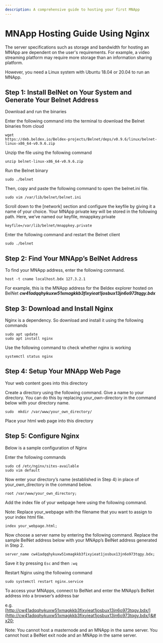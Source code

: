 ```yaml
---
description: A comprehensive guide to hosting your first MNApp
---
```


# MNApp Hosting Guide Using Nginx

The server specifications such as storage and bandwidth for hosting an MNApp are dependent on the user's requirements. For example, a video streaming platform may require more storage than an information sharing platform.&#x20;

However, you need a Linux system with Ubuntu 18.04 or 20.04 to run an MNApp.



## Step 1: Install BelNet on Your System and Generate Your Belnet Address

Download and run the binaries

Enter the following command into the terminal to download the Belnet binaries from cloud&#x20;

```shell
wget 
https://deb.beldex.io/Beldex-projects/Belnet/deps/v0.9.6/linux/belnet-linux-x86_64-v0.9.6.zip

```



Unzip the file using the following command&#x20;

```shell
unzip belnet-linux-x86_64-v0.9.6.zip
```

Run the Belnet binary

```shell
sudo ./belnet
```

Then, copy and paste the following command to open the belnet.ini file.

```shell
sudo vim /var/lib/belnet/belnet.ini
```

Scroll down to the \[network] section and configure the keyfile by giving it a name of your choice. Your MNApp private key will be stored in the following path. Here, we’ve named our keyfile, mnappkey.private

```
keyfile=/var/lib/belnet/mnappkey.private
```

Enter the following command and restart the Belnet client

```shell
sudo ./belnet
```

## Step 2: Find Your MNApp’s BelNet Address

To find your MNApp address, enter the following command.

```shell
host -t cname localhost.bdx 127.3.2.1
```

For example, this is the MNApp address for the Beldex explorer hosted on BelNet _**cw41adqqhykuxw51xmagkkb3fixyieat1josbux13jn6o973tqgy.bdx**_



## Step 3: Download and Install Nginx

Nginx is a dependency. So download and install it using the following commands

```shell
sudo apt update
sudo apt install nginx
```

Use the following command to check whether nginx is working

```shell
systemctl status nginx
```

## Step 4: Setup Your MNApp Web Page

Your web content goes into this directory&#x20;

Create a directory using the following command. Give a name to your directory. You can do this by replacing your\_own-directory in the command below with your directory name.&#x20;

```shell
sudo  mkdir /var/www/your_own_directory/
```

Place your html web page into this directory



## Step 5: Configure Nginx

Below is a sample configuration of Nginx&#x20;

Enter the following commands

```shell
sudo cd /etc/nginx/sites-available
sudo vim default
```

Now enter your directory’s name (established in Step 4) in place of your\_own\_directory in the command below.&#x20;

```shell
root /var/www/your_own_directory; 
```

Add the index file of your webpage here using the following command.&#x20;

Note: Replace your\_webpage with the filename that you want to assign to your index html file.

`index your_webpage.html;`&#x20;



Now choose a server name by entering the following command. Replace the sample BelNet address below with your MNApp’s BelNet address generated in Step 2.

```shell
server_name cw41adqqhykuxw51xmagkkb3fixyieat1josbux13jn6o973tqgy.bdx;
```

Save it by pressing `Esc` and then `:wq`

Restart Nginx using the following command&#x20;

```shell
sudo systemctl restart nginx.service
```

To access your MNApps, connect to BelNet and enter the MNApp’s BelNet address into a browser’s address bar

e.g. [http://cw41adqqhykuxw51xmagkkb3fixyieat1josbux13jn6o973tqgy.bdx/](http://cw41adqqhykuxw51xmagkkb3fixyieat1josbux13jn6o973tqgy.bdx/)&#x20;

Note: You cannot host a masternode and an MNApp in the same server. You cannot host a BelNet exit node and an MNApp in the same server.
